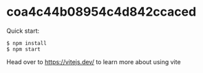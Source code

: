 # coa4c44b08954c4d842ccaced

Quick start:

```
$ npm install
$ npm start
````

Head over to https://vitejs.dev/ to learn more about using vite
